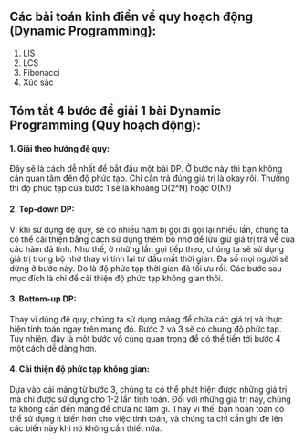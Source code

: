 ## Các bài toán kinh điển về quy hoạch động (Dynamic Programming):
1. LIS
2. LCS
3. Fibonacci
4. Xúc sắc

## Tóm tắt 4 bước để giải 1 bài Dynamic Programming (Quy hoạch động):

#### 1. Giải theo hướng đệ quy:
Đây sẽ là cách dễ nhất để bắt đầu một bài DP. Ở bước này thì bạn không cần quan tâm đến độ phức tạp. Chỉ cần trả đúng giá trị là okay rồi. Thường thì độ phức tạp của bước 1 sẽ là khoảng O(2^N) hoặc O(N!)
    
#### 2. Top-down DP: 
Vì khi sử dụng đệ quy, sẽ có nhiều hàm bị gọi đi gọi lại nhiều lần, chúng ta có thể cải thiện bằng cách sử dụng thêm bộ nhớ để lữu giữ giá trị trả về của các hàm đã tính. Như thế, ở những lần gọi tiếp theo, chúng ta sẽ sử dụng giá trị trong bộ nhớ thay vì tính lại từ đầu mất thời gian. Đa số mọi người sẽ dừng ở bước này. Do là độ phức tạp thời gian đã tối ưu rồi. Các bước sau mục đích là chỉ để cải thiện độ phức tạp không gian thôi.
    
#### 3. Bottom-up DP: 
Thay vì dùng đệ quy, chúng ta sử dụng mảng để chứa các giá trị và thực hiện tính toán ngay trên mảng đó. Bước 2 và 3 sẽ có chung độ phức tạp. Tuy nhiên, đây là một bước vô cùng quan trọng để có thể tiến tới bước 4 một cách dễ dàng hơn. 

#### 4. Cải thiện độ phức tạp không gian:
Dựa vào cái mảng từ bước 3, chúng ta có thể phát hiện được những giá trị mà chỉ được sử dụng cho 1-2 lần tính toán. Đối với những giá trị này, chúng ta không cần đến mảng để chứa nó làm gì. Thay vì thế, bạn hoàn toàn có thể sử dụng ít biến hơn cho việc tính toán, và chúng ta chỉ cần ghi đè lên các biến này khi nó không cần thiết nữa.